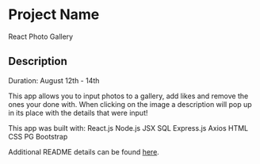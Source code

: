 # Project Name

React Photo Gallery

## Description

Duration: August 12th - 14th

This app allows you to input photos to a gallery, add likes and remove the ones your done with.  When clicking on the image a description will pop up in its place with the details that were input!

This app was built with:
React.js
Node.js
JSX
SQL
Express.js
Axios
HTML
CSS
PG
Bootstrap

Additional README details can be found [here](https://github.com/PrimeAcademy/readme-template/blob/master/README.md).
